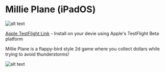  # Millie Plane (iPadOS)

![alt text](https://danpayne.info/mp.png)

[Apple TestFlight Link](https://testflight.apple.com/join/6iP84rAD)  -  Install on your devie using Apple's TestFlight Beta platform

Millie Plane is a flappy-bird style 2d game where you collect dollars while trying to avoid thunderstorms! 

![alt text](https://danpayne.info/static/media/milliePlane.f03e8a7996f1e07ecd57.png)
